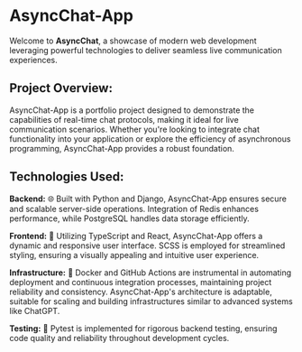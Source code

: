 # AsyncChat-App

Welcome to **AsyncChat**, a showcase of modern web development leveraging powerful technologies to deliver seamless live communication experiences.

## Project Overview:

AsyncChat-App is a portfolio project designed to demonstrate the capabilities of real-time chat protocols, making it ideal for live communication scenarios. Whether you're looking to integrate chat functionality into your application or explore the efficiency of asynchronous programming, AsyncChat-App provides a robust foundation.

## Technologies Used:

**Backend:** 🌐 Built with Python and Django, AsyncChat-App ensures secure and scalable server-side operations. Integration of Redis enhances performance, while PostgreSQL handles data storage efficiently.

**Frontend:** 🎨 Utilizing TypeScript and React, AsyncChat-App offers a dynamic and responsive user interface. SCSS is employed for streamlined styling, ensuring a visually appealing and intuitive user experience.

**Infrastructure:** 🐳 Docker and GitHub Actions are instrumental in automating deployment and continuous integration processes, maintaining project reliability and consistency. AsyncChat-App's architecture is adaptable, suitable for scaling and building infrastructures similar to advanced systems like ChatGPT.

**Testing:** 🧪 Pytest is implemented for rigorous backend testing, ensuring code quality and reliability throughout development cycles.
